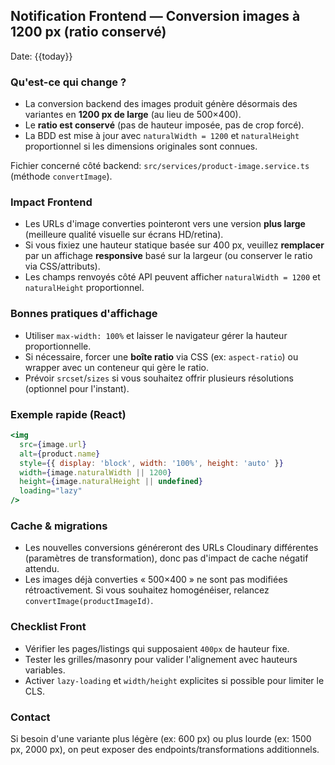 ## Notification Frontend — Conversion images à 1200 px (ratio conservé)

Date: {{today}}

### Qu'est-ce qui change ?
- La conversion backend des images produit génère désormais des variantes en **1200 px de large** (au lieu de 500×400).
- Le **ratio est conservé** (pas de hauteur imposée, pas de crop forcé).
- La BDD est mise à jour avec `naturalWidth = 1200` et `naturalHeight` proportionnel si les dimensions originales sont connues.

Fichier concerné côté backend: `src/services/product-image.service.ts` (méthode `convertImage`).

### Impact Frontend
- Les URLs d'image converties pointeront vers une version **plus large** (meilleure qualité visuelle sur écrans HD/retina).
- Si vous fixiez une hauteur statique basée sur 400 px, veuillez **remplacer** par un affichage **responsive** basé sur la largeur (ou conserver le ratio via CSS/attributs).
- Les champs renvoyés côté API peuvent afficher `naturalWidth = 1200` et `naturalHeight` proportionnel.

### Bonnes pratiques d'affichage
- Utiliser `max-width: 100%` et laisser le navigateur gérer la hauteur proportionnelle.
- Si nécessaire, forcer une **boîte ratio** via CSS (ex: `aspect-ratio`) ou wrapper avec un conteneur qui gère le ratio.
- Prévoir `srcset`/`sizes` si vous souhaitez offrir plusieurs résolutions (optionnel pour l'instant).

### Exemple rapide (React)
```jsx
<img
  src={image.url}
  alt={product.name}
  style={{ display: 'block', width: '100%', height: 'auto' }}
  width={image.naturalWidth || 1200}
  height={image.naturalHeight || undefined}
  loading="lazy"
/>
```

### Cache & migrations
- Les nouvelles conversions généreront des URLs Cloudinary différentes (paramètres de transformation), donc pas d'impact de cache négatif attendu.
- Les images déjà converties « 500×400 » ne sont pas modifiées rétroactivement. Si vous souhaitez homogénéiser, relancez `convertImage(productImageId)`.

### Checklist Front
- Vérifier les pages/listings qui supposaient `400px` de hauteur fixe.
- Tester les grilles/masonry pour valider l'alignement avec hauteurs variables.
- Activer `lazy-loading` et `width/height` explicites si possible pour limiter le CLS.

### Contact
Si besoin d'une variante plus légère (ex: 600 px) ou plus lourde (ex: 1500 px, 2000 px), on peut exposer des endpoints/transformations additionnels.



